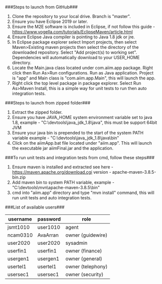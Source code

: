 ###Steps to launch from GitHub###

1. Clone the repository to your local drive. Branch is "master".
2. Ensure you have Eclipse 2019 or later.
3. Ensure the M2E software is included in Eclipse, if not follow this guide - https://www.vogella.com/tutorials/EclipseMaven/article.html
4. Ensure Eclipse Java compiler is pointing to Java 1.8 jdk or jre.
5. In Eclipse package explorer select Import projects, then select Maven>Existing maven projects then select the directory of the downloaded
repository. Select "Add project(s) to working set". Dependencies will automatically download to your USER_HOME directory.
6. Locate the Main.java class located under com.aiim.app package. Right click then Run As>Run configurations. 
Run as Java application. Project is "app" and Main class is "com.aiim.app.Main", this will launch the app.
7. Right click the top level package in package explorer. Select Run As>Maven Install, this is a simple way for unit tests to run then auto integration tests.

###Steps to launch from zipped folder###
1. Extract the zipped folder.
2. Ensure you have JAVA_HOME system environment variable set to java 1.8, example - "C:\devtools\java_jdk_1.8\java", this must be support 64bit JVM
3. Ensure your java bin is prepended to the start of the system PATH variable example - "C:\devtools\java_jdk_1.8\java\bin"
3. Click on the aiimApp.bat file located under "aiim.app". This will launch the executable jar aiimFinal.jar and the application.

###To run unit tests and integration tests from cmd, follow these steps###

1. Ensure maven is installed and extracted see here - https://maven.apache.org/download.cgi version - apache-maven-3.8.5-bin.zip
2. Add maven bin to system PATH variable, example - "C:\devtools\mvn\apache-maven-3.8.5\bin"
3. cmd into "aiim.app" directory and type "mvn install" command, this will run unit tests and auto integration tests.

###List of available users###


| username      | password      | role             |
| ------------- | ------------- | ---------------- |
| jsmt1010		| user1010      | agent            |
| ncam0310		| AvaArran      | owner (guidewire)|
| user2020		| user2020      | sysadmin         |
| userfin1		| userfin1      | owner (finance)  |
| usergen1		| usergen1      | owner (general)  |
| usertel1		| usertel1      | owner (telephony)|
| usersec1		| usersec1      | owner (security) |




